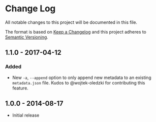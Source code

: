# Change Log

All notable changes to this project will be documented in this file.

The format is based on [Keep a Changelog](http://keepachangelog.com/) and this project adheres to
[Semantic Versioning](http://semver.org/).

## 1.1.0 - 2017-04-12

### Added

* New `-a`, `--append` option to only append new metadata to an existing `metadata.json` file. Kudos
  to @wojtek-oledzki for contributing this feature.


## 1.0.0 - 2014-08-17

* Initial release
